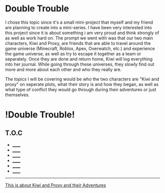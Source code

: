 <h1>Double Trouble</h1>
 <body>
<p> 
I chose this topic since it's a small mini-project that myself and my friend are planning to create into a mini-series. I have been very interested into this project since it is about something i am very proud and think strongly of as well as work hard on. The prompt we went with was that our two main characters, Kiwi and Proxy, are friends that are able to travel around the game universe (Minecraft, Roblox, Apex, Overwatch, etc.) and experience the game universe, as well as try to escape it together as a team or separately. Once they are done and return home, Kiwi will log everything into her journal. While going through these universes, they slowly find out more and more about each other and who they really are.
</p>

<p>
The topics I will be covering would be who the two characters are "Kiwi and proxy" on seperate plots, what their story is and how they began, as well as what type of conflict they would go through during their adventures or just themselves.
</p>
</body>

<h1>!Double Trouble!</h1>
<body>
<h2>T.O.C</h2>
<ul>
<li> <a href="____">____</li>
<li> <a href="____">____</li>
<li> <a href="____">____</li>
<li> <a href="____">____</li>
<li> <a href="____">____</li>
<li> <a href="____">____</li>
</ul>

<hr>

<p>This is about Kiwi and Proxy and their Adventures</p>
</body>
